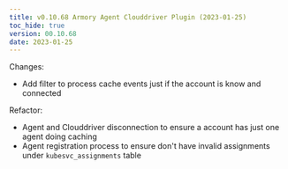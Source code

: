 ```yaml
---
title: v0.10.68 Armory Agent Clouddriver Plugin (2023-01-25)
toc_hide: true
version: 00.10.68
date: 2023-01-25
---
```


Changes: 
- Add filter to process cache events just if the account is know and connected

Refactor:
- Agent and Clouddriver disconnection to ensure a account has just one agent doing caching
- Agent registration process to ensure don't have invalid assignments under `kubesvc_assignments` table
